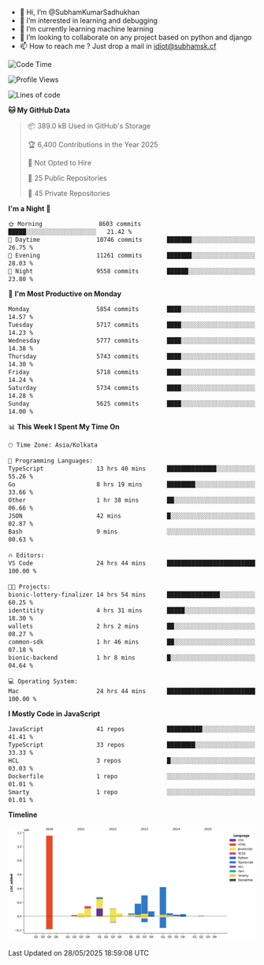 - 👋 Hi, I’m @SubhamKumarSadhukhan
- 👀 I’m interested in learning and debugging
- 🌱 I’m currently learning machine learning
- 💞️ I’m looking to collaborate on any project based on python and django
- 📫 How to reach me ?
      Just drop a mail in idiot@subhamsk.cf

<!---
SubhamKumarSadhukhan/SubhamKumarSadhukhan is a ✨ special ✨ repository because its `README.md` (this file) appears on your GitHub profile.
You can click the Preview link to take a look at your changes.
--->


<!--START_SECTION:waka-->
![Code Time](http://img.shields.io/badge/Code%20Time-2%2C934%20hrs%2032%20mins-blue)

![Profile Views](http://img.shields.io/badge/Profile%20Views-1-blue)

![Lines of code](https://img.shields.io/badge/From%20Hello%20World%20I%27ve%20Written-2.9%20million%20lines%20of%20code-blue)

**🐱 My GitHub Data** 

> 📦 389.0 kB Used in GitHub's Storage 
 > 
> 🏆 6,400 Contributions in the Year 2025
 > 
> 🚫 Not Opted to Hire
 > 
> 📜 25 Public Repositories 
 > 
> 🔑 45 Private Repositories 
 > 
**I'm a Night 🦉** 

```text
🌞 Morning                8603 commits        █████░░░░░░░░░░░░░░░░░░░░   21.42 % 
🌆 Daytime                10746 commits       ███████░░░░░░░░░░░░░░░░░░   26.75 % 
🌃 Evening                11261 commits       ███████░░░░░░░░░░░░░░░░░░   28.03 % 
🌙 Night                  9558 commits        ██████░░░░░░░░░░░░░░░░░░░   23.80 % 
```
📅 **I'm Most Productive on Monday** 

```text
Monday                   5854 commits        ████░░░░░░░░░░░░░░░░░░░░░   14.57 % 
Tuesday                  5717 commits        ████░░░░░░░░░░░░░░░░░░░░░   14.23 % 
Wednesday                5777 commits        ████░░░░░░░░░░░░░░░░░░░░░   14.38 % 
Thursday                 5743 commits        ████░░░░░░░░░░░░░░░░░░░░░   14.30 % 
Friday                   5718 commits        ████░░░░░░░░░░░░░░░░░░░░░   14.24 % 
Saturday                 5734 commits        ████░░░░░░░░░░░░░░░░░░░░░   14.28 % 
Sunday                   5625 commits        ████░░░░░░░░░░░░░░░░░░░░░   14.00 % 
```


📊 **This Week I Spent My Time On** 

```text
🕑︎ Time Zone: Asia/Kolkata

💬 Programming Languages: 
TypeScript               13 hrs 40 mins      ██████████████░░░░░░░░░░░   55.26 % 
Go                       8 hrs 19 mins       ████████░░░░░░░░░░░░░░░░░   33.66 % 
Other                    1 hr 38 mins        ██░░░░░░░░░░░░░░░░░░░░░░░   06.66 % 
JSON                     42 mins             █░░░░░░░░░░░░░░░░░░░░░░░░   02.87 % 
Bash                     9 mins              ░░░░░░░░░░░░░░░░░░░░░░░░░   00.63 % 

🔥 Editors: 
VS Code                  24 hrs 44 mins      █████████████████████████   100.00 % 

🐱‍💻 Projects: 
bionic-lottery-finalizer 14 hrs 54 mins      ███████████████░░░░░░░░░░   60.25 % 
identitity               4 hrs 31 mins       █████░░░░░░░░░░░░░░░░░░░░   18.30 % 
wallets                  2 hrs 2 mins        ██░░░░░░░░░░░░░░░░░░░░░░░   08.27 % 
common-sdk               1 hr 46 mins        ██░░░░░░░░░░░░░░░░░░░░░░░   07.18 % 
bionic-backend           1 hr 8 mins         █░░░░░░░░░░░░░░░░░░░░░░░░   04.64 % 

💻 Operating System: 
Mac                      24 hrs 44 mins      █████████████████████████   100.00 % 
```

**I Mostly Code in JavaScript** 

```text
JavaScript               41 repos            ██████████░░░░░░░░░░░░░░░   41.41 % 
TypeScript               33 repos            ████████░░░░░░░░░░░░░░░░░   33.33 % 
HCL                      3 repos             █░░░░░░░░░░░░░░░░░░░░░░░░   03.03 % 
Dockerfile               1 repo              ░░░░░░░░░░░░░░░░░░░░░░░░░   01.01 % 
Smarty                   1 repo              ░░░░░░░░░░░░░░░░░░░░░░░░░   01.01 % 
```



**Timeline**

![Lines of Code chart](https://raw.githubusercontent.com/SubhamKumarSadhukhan/SubhamKumarSadhukhan/main/assets/bar_graph.png)


 Last Updated on 28/05/2025 18:59:08 UTC
<!--END_SECTION:waka-->

